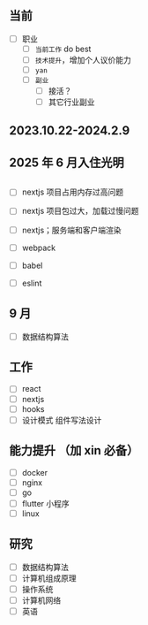 ## 当前

- [ ] 职业
  - [ ] `当前工作` do best
  - [ ] `技术提升`，增加个人议价能力
  - [ ] `yan`
  - [ ] `副业`
    - [ ] 接活？
    - [ ] 其它行业副业

## 2023.10.22-2024.2.9

## 2025 年 6 月入住光明

##

- [ ] nextjs 项目占用内存过高问题
- [ ] nextjs 项目包过大，加载过慢问题

- [ ] nextjs；服务端和客户端渲染
- [ ] webpack
- [ ] babel
- [ ] eslint

## 9 月

- [ ] 数据结构算法

## 工作

- [ ] react
- [ ] nextjs
- [ ] hooks
- [ ] 设计模式 组件写法设计

## 能力提升 （加 xin 必备）

- [ ] docker
- [ ] nginx
- [ ] go
- [ ] flutter 小程序
- [ ] linux

## 研究

- [ ] 数据结构算法
- [ ] 计算机组成原理
- [ ] 操作系统
- [ ] 计算机网络
- [ ] 英语

<!-- ## nextjs 项目运行时内存占用极大

- [ ] 谷歌性能分析 performance memory
- [ ] 解决项目运行卡顿问题
- [ ] 项目构建相关熟练掌握(webpack babel eslint nextjs vite npm nodemodules)
- [ ] 相关优化出文档笔记 -->
